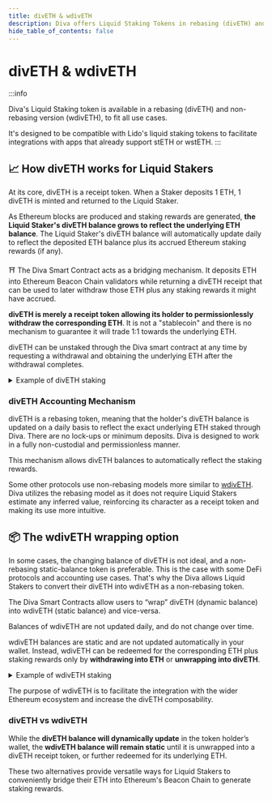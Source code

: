 ```yaml
---
title: divETH & wdivETH
description: Diva offers Liquid Staking Tokens in rebasing (divETH) and non-rebasing (wdivETH) flavors.
hide_table_of_contents: false
---
```


# divETH & wdivETH

:::info

Diva's Liquid Staking token is available in a rebasing (divETH) and non-rebasing version (wdivETH), to fit all use cases.

It's designed to be compatible with Lido's liquid staking tokens to facilitate integrations with apps that already support stETH or wstETH.
:::



## 📈 How divETH works for Liquid Stakers

At its core, divETH is a receipt token. When a Staker deposits 1 ETH, 1 divETH is minted and returned to the Liquid Staker.

As Ethereum blocks are produced and staking rewards are generated, **the Liquid Staker's divETH balance grows to reflect the underlying ETH balance**. The Liquid Staker's divETH balance will automatically update daily to reflect the deposited ETH balance plus its accrued Ethereum staking rewards (if any).

⛩️ The Diva Smart Contract acts as a bridging mechanism. It deposits ETH into Ethereum Beacon Chain validators while returning a divETH receipt that can be used to later withdraw those ETH plus any staking rewards it might have accrued.

**divETH is merely a receipt token allowing its holder to permissionlessly withdraw the corresponding ETH**. It is not a "stablecoin" and there is no mechanism to guarantee it will trade 1:1 towards the underlying ETH.

divETH can be unstaked through the Diva smart contract at any time by requesting a withdrawal and obtaining the underlying ETH after the withdrawal completes.

<details>
  <summary>Example of divETH staking</summary>
  <div>
    <ul>
        <li>A Staker deposits 1 ETH into the Diva Smart Contract and obtains 1 divETH in their wallet.</li>
        <li>1 year later, the staking rewards have been 5% and the Staker sees 1.05 divETH in their wallet.</li>
        <li>2 years later, it accrues 5% more, so those 1.05 divETH further become 1.1025 divETH.</li>
        <li>The Staker decides to withdraw (un-stake) the 1.1025 divETH with the Diva Smart Contract and obtains 1.1025 ETH in return.</li>
    </ul>
  </div>
</details>


### divETH Accounting Mechanism

divETH is a rebasing token, meaning that the holder's divETH balance is updated on a daily basis to reflect the exact underlying ETH staked through Diva. There are no lock-ups or minimum deposits. Diva is designed to work in a fully non-custodial and permissionless manner.

This mechanism allows divETH balances to automatically reflect the staking rewards.

Some other protocols use non-rebasing models more similar to [wdivETH](#the-wdiveth-wrapping-option). Diva utilizes the rebasing model as it does not require Liquid Stakers estimate any inferred value, reinforcing its character as a receipt token and making its use more intuitive.

## 📦 The wdivETH wrapping option

In some cases, the changing balance of divETH is not ideal, and a non-rebasing static-balance token is preferable. This is the case with some DeFi protocols and accounting use cases. That's why the Diva allows Liquid Stakers to convert their divETH into wdivETH as a non-rebasing token.

The Diva Smart Contracts allow users to “wrap” divETH (dynamic balance) into wdivETH (static balance) and vice-versa.

Balances of wdivETH are not updated daily, and do not change over time.

wdivETH balances are static and are not updated automatically in your wallet. Instead, wdivETH can be redeemed for the corresponding ETH plus staking rewards only by **withdrawing into ETH** or **unwrapping into divETH**.

<details>
  <summary>Example of wdivETH staking</summary>
  <div>
    <ul>
        <li>A Staker deposits 1 ETH into the Diva Smart Contract and obtains 1 divETH in their wallet.</li>
        <li>The Staker wraps 1 divETH to obtain 1 wdivETH. (This exchange rate is not fixed 1:1).</li>
        <li>1 year later, the staking rewards have been 5%. The Staker still has 1 wdivETH, but it is now worth 1.05 ETH, as the underlying ETH increased from the staking rewards.</li>
        <li>2 years later, the Staker still has 1 wdivETH but it's now worth 1.1025 ETH.</li>
        <li>The Staker decides to unwrap the 1 wdivETH, and obtains 1.1025 divETH.</li>
        <li>The 1.1025 divETH is withdrawn (un-staked) with the Diva Smart Contract and becomes 1.1025 ETH.</li>
    </ul>
  </div>
</details>

The purpose of wdivETH is to facilitate the integration with the wider Ethereum ecosystem and increase the divETH composability.

### divETH vs wdivETH

While the **divETH balance will dynamically update** in the token holder’s wallet, the **wdivETH balance will remain static** until it is unwrapped into a divETH receipt token, or further redeemed for its underlying ETH.

These two alternatives provide versatile ways for Liquid Stakers to conveniently bridge their ETH into Ethereum's Beacon Chain to generate staking rewards.
